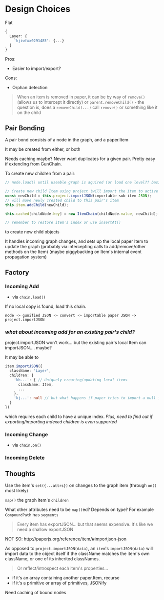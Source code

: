 # Design Choices

Flat

```typescript
{
  Layer: {
    'kjiwfxx0291485': {...}
  }
}

```

Pros:

- Easier to import/export?

Cons:

- Orphan detection

> When an item is removed in paper, it can be by way of
> `remove()` (allows us to intercept it directly) or
> `parent.removeChild()` - the question is, does a `removeChild(...)` call `remove()` or something
> like it on the child

## Pair Bonding

A pair bond consists of a node in the graph, and a paper.Item

It may be created from either, or both

Needs caching maybe? Never want duplicates for a given pair. Pretty easy if extending from GunChain.

To create new children from a pair:

```typescript
// node.load() until useable graph is aquired (or load one level?? basically an on()???? children of that node will be handled by the process we're describing here)

// Create new child Item using project (will import the item to active layer)
const newChild = this.project.importJSON(importable sub-item JSON);
// will move newly created child to this pair's item
this.item.addChild(newChild);

this.cached[childNode.key] = new ItemChain(childNode.value, newChild);

// remember to restore item's index or use insertAt()
```

to create new child objects

It handles incoming graph changes, and sets up the local paper Item to update the graph (probably via intercepting calls to add/remove/other methods on the Item) (maybe piggybacking on Item's internal event propagation system)

## Factory

### Incoming Add

- via `chain.load()`

If no local copy is found, load this chain.

`node -> gunified JSON -> convert -> importable paper JSON -> project.importJSON`

### _what about incoming add for an existing pair's child?_

project.importJSON won't work... but the existing pair's local Item can importJSON.... maybe?

It may be able to

```typescript
item.importJSON({
  className: 'Layer',
  children: {
    'kb...': { // Uniquely creating/updating local items
      className: Item,
      ...
    },
    'kj...': null // but what happens if paper tries to import a null indexed child entry?
  }
})
```

which requires each child to have a unique index. _Plus, need to find out if exporting/importing indexed children is even supported_

### Incoming Change

- via `chain.on()`

### Incoming Delete

## Thoughts

Use the item's `set({...attrs})` on changes to the graph item (through `on()` most likely)

`map()` the graph item's `children`

What other attributes need to be `map()`ed? Depends on type? For example `CompoundPath` has `segments`

> Every item has exportJSON... but that seems expensive. It's like we need a shallow exportJSON

NOT SO: http://paperjs.org/reference/item/#importjson-json

As opposed to `project.importJSON(data)`, an `item`'s `importJSON(data)` will import data to the object itself if the className matches the item's own className, or one of its inherited classNames.

> Or reflect/introspect each item's properties...

- if it's an array containing another paper.Item, recurse
- if it's a primitive or array of primitives, JSONify

Need caching of bound nodes
